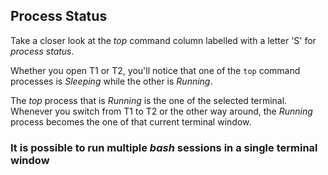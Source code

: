 ## Process Status

Take a closer look at the _top_ command column labelled with a letter 'S' for _process status_.

Whether you open T1 or T2, you'll notice that one of the `top` command processes is _Sleeping_ while the other is _Running_. 

The _top_ process that is _Running_ is the one of the selected terminal. Whenever you switch from T1 to T2 or the other way around, the _Running_ process becomes the one of that current terminal window.

### It is possible to run multiple _bash_ sessions in a single terminal window